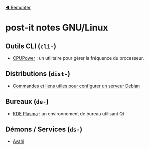 [:arrow_backward: Remonter](..)

# post-it notes GNU/Linux

## Outils CLI (`cli-`)

* [CPUPower](cli-cpupower.md) : un utilitaire pour gérer la fréquence du processeur.

## Distributions (`dist-`)

 * [Commandes et liens utiles pour configurer un serveur Debian](dist-debian.md)

## Bureaux (`de-`)

* [KDE Plasma](de-kde.md) : un environnement de bureau utilisant Qt.

## Démons / Services (`ds-`)

* [Avahi](ds-avahi-daemon.md)
